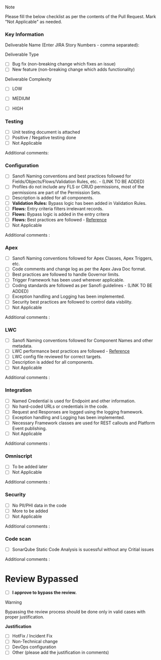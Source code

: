 > [!NOTE]
> Please fill the below checklist as per the contents of the Pull Request. 
> Mark "Not Applicable" as needed.

### Key Information

Deliverable Name (Enter JIRA Story Numbers - comma separated):

Deliverable Type

- [ ] Bug fix (non-breaking change which fixes an issue)
- [ ] New feature (non-breaking change which adds functionality)

Deliverable Complexity

- [ ] LOW
- [ ] MEDIUM
- [ ] HIGH


### Testing

- [ ] Unit testing document is attached
- [ ] Positive / Negative testing done
- [ ] Not Applicable

Additional comments: 

### Configuration

- [ ] Sanofi Naming conventions and best practices followed for Fields/Objects/Flows/Validation Rules, etc.  - (LINK TO BE ADDED)
- [ ] Profiles do not include any FLS or CRUD permissions, most of the permissions are part of the Permission Sets.
- [ ] Description is added for all components.
- [ ] **Validation Rules:** Bypass logic has been added in Validation Rules.
- [ ] **Flows:** Entry criteria filters irrelevant records.
- [ ] **Flows:** Bypass logic is added in the entry critera
- [ ] **Flows:** Best practices are followed - [Reference](https://admin.salesforce.com/blog/2021/the-ultimate-guide-to-flow-best-practices-and-standards)
- [ ] Not Applicable

Additional comments : 

### Apex

- [ ] Sanofi Naming conventions followed for Apex Classes, Apex Triggers, etc.
- [ ] Code comments and change log as per the Apex Java Doc format.
- [ ] Best practices are followed to handle Governor limits. 
- [ ] Trigger Framework has been used wherever applicable.
- [ ] Coding standards are followed as per Sanofi guidelines - (LINK TO BE ADDED)
- [ ] Exception handling and Logging has been implemented.
- [ ] Security best practices are followed to control data visbility.
- [ ] Not Applicable

Additional comments : 

### LWC

- [ ] Sanofi Naming conventions followed for Component Names and other metadata.
- [ ] LWC performance best practices are followed - [Reference](https://developer.salesforce.com/blogs/2020/06/lightning-web-components-performance-best-practices)
- [ ] LWC config file reviewed for correct targets.
- [ ] Description is added for all components.
- [ ] Not Applicable

Additional comments : 

### Integration

- [ ] Named Credential is used for Endpoint and other information.
- [ ] No hard-coded URLs or credentials in the code.
- [ ] Request and Responses are logged using the logging framework.
- [ ] Exception handling and Logging has been implemented.
- [ ] Necessary Framework classes are used for REST callouts and Platform Event publishing.
- [ ] Not Applicable

Additional comments : 

### Omniscript

- [ ] To be added later
- [ ] Not Applicable

Additional comments : 

### Security

- [ ] No PII/PHI data in the code
- [ ] More to be added
- [ ] Not Applicable

Additional comments : 

### Code scan

- [ ] SonarQube Static Code Analysis is sucessful without any Critial issues

Additional comments : 

# Review Bypassed

- [ ] **I approve to bypass the review.**

> [!WARNING]
> Bypassing the review process should be done only in valid cases with proper justification.

**Justification**

- [ ] HotFix / Incident Fix
- [ ] Non-Technical change
- [ ] DevOps configuration
- [ ] Other (please add the justification in comments)
